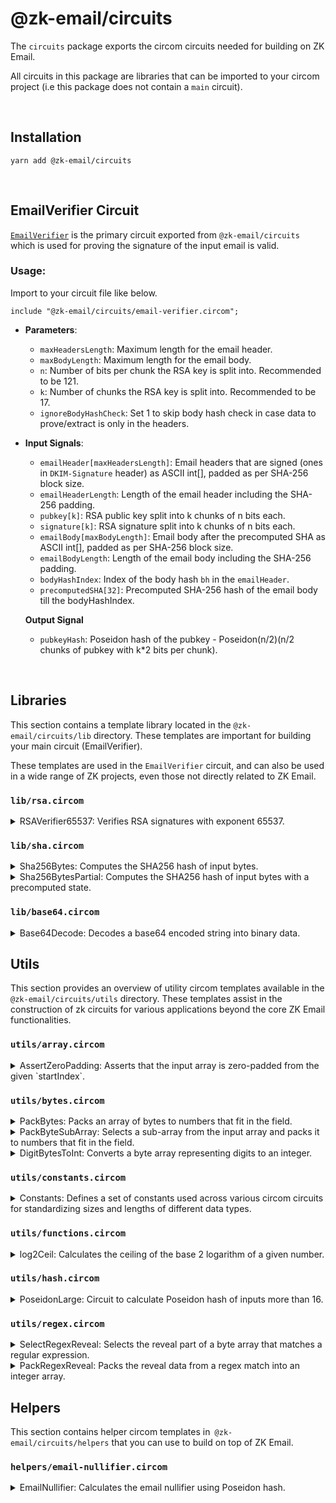 # @zk-email/circuits
The `circuits` package exports the circom circuits needed for building on ZK Email. 

All circuits in this package are libraries that can be imported to your circom project (i.e this package does not contain a `main` circuit).

<br />

## Installation 
```
yarn add @zk-email/circuits
```

<br />

## EmailVerifier Circuit

[`EmailVerifier`](./email-verifier.circom "Email Verifier Circuit") is the primary circuit exported from `@zk-email/circuits` which is used for proving the signature of the input email is valid. 

### Usage:

Import to your circuit file like below. 
```
include "@zk-email/circuits/email-verifier.circom";
```

- **Parameters**:
  - `maxHeadersLength`: Maximum length for the email header.
  - `maxBodyLength`: Maximum length for the email body.
  - `n`: Number of bits per chunk the RSA key is split into. Recommended to be 121.
  - `k`: Number of chunks the RSA key is split into. Recommended to be 17.
  - `ignoreBodyHashCheck`: Set 1 to skip body hash check in case data to prove/extract is only in the headers.

- **Input Signals**:
  - `emailHeader[maxHeadersLength]`: Email headers that are signed (ones in `DKIM-Signature` header) as ASCII int[], padded as per SHA-256 block size.
  - `emailHeaderLength`: Length of the email header including the SHA-256 padding.
  - `pubkey[k]`: RSA public key split into k chunks of n bits each.
  - `signature[k]`: RSA signature split into k chunks of n bits each.
  - `emailBody[maxBodyLength]`: Email body after the precomputed SHA as ASCII int[], padded as per SHA-256 block size.
  - `emailBodyLength`: Length of the email body including the SHA-256 padding.
  - `bodyHashIndex`: Index of the body hash `bh` in the `emailHeader`.
  - `precomputedSHA[32]`: Precomputed SHA-256 hash of the email body till the bodyHashIndex.

  **Output Signal** 
  - `pubkeyHash`: Poseidon hash of the pubkey - Poseidon(n/2)(n/2 chunks of pubkey with k*2 bits per chunk).

<br/>

## **Libraries**
This section contains a template library located in the `@zk-email/circuits/lib` directory. These templates are important for building your main circuit (EmailVerifier).

These templates are used in the `EmailVerifier` circuit, and can also be used in a wide range of ZK projects, even those not directly related to ZK Email.

### `lib/rsa.circom`

<details>
<summary>
RSAVerifier65537: Verifies RSA signatures with exponent 65537.
</summary>

- **[Source](lib/rsa.circom#L13-L39)**
- **Parameters**
  - `n`: Number of bits per chunk the modulus is split into. Recommended to be 121.
  - `k`: Number of chunks the modulus is split into. Recommended to be 17.
- **Inputs**: 
  - `message[k]`: The message that was signed.
  - `signature[k]`: The signature to verify.
  - `modulus[k]`: The modulus of the RSA key (pubkey).

</details>


### `lib/sha.circom`

<details>
<summary>
Sha256Bytes: Computes the SHA256 hash of input bytes.
</summary>

- **[Source](lib/sha.circom#L17-L38)**
- **Parameters**
  - `maxByteLength`: Maximum length of the input bytes.
- **Inputs**:
  - `paddedIn[maxByteLength]`: Message to hash padded as per the SHA256 specification.
  - `paddedInLength`: Length of the message in bytes including padding.
- **Output**:
  - `out[256]`: The 256-bit hash of the input message.

</details>


<details>
<summary>
Sha256BytesPartial: Computes the SHA256 hash of input bytes with a precomputed state.
</summary>

- **[Source](lib/sha.circom#L41-L79)**
- **Parameters**
  - `maxByteLength`: Maximum length of the input bytes.
- **Inputs**:
  - `paddedIn[maxByteLength]`: Message to hash padded as per the SHA256 specification.
  - `paddedInLength`: Length of the message in bytes including padding.
  - `preHash[32]`: The precomputed state of the hash.
- **Output**:
  - `out[256]`: The 256-bit hash of the input message.

</details>


### `lib/base64.circom`

<details>
<summary>
Base64Decode: Decodes a base64 encoded string into binary data.
</summary>

- **[Source](lib/base64.circom#L11-L61)**
- **Inputs**:
  - `in`: The base64 encoded string to decode.
  - `N`: The expected length of the output binary data.
- **Outputs**:
  - `out`: The decoded binary data.

</details>

## Utils
This section provides an overview of utility circom templates available in the `@zk-email/circuits/utils` directory. These templates assist in the construction of zk circuits for various applications beyond the core ZK Email functionalities.

### `utils/array.circom`

<details>
<summary>
AssertZeroPadding: Asserts that the input array is zero-padded from the given `startIndex`.
</summary>

- **[Source](utils/array.circom#L154-L172)**
- **Parameters**:
  - `maxArrayLen`: The maximum number of elements in the input array.
- **Inputs**:
  - `in`: The input array.
  - `startIndex`: The index from which the array should be zero-padded.
</details>


### `utils/bytes.circom`

<details>
<summary>
PackBytes: Packs an array of bytes to numbers that fit in the field.
</summary>

- **[Source](utils/bytes.circom#L28-L60)**
- **Inputs**:
  - `in`: The input byte array.
  - `maxBytes`: The maximum number of bytes in the input array.
- **Outputs**:
  - `out`: The output integer array after packing.

</details>

<details>
<summary>
PackByteSubArray: Selects a sub-array from the input array and packs it to numbers that fit in the field.
</summary>

- **[Source](utils/bytes.circom#L72-L93)**
- **Inputs**:
  - `in`: The input byte array.
  - `startIndex`: The start index of the sub-array.
  - `length`: The length of the sub-array.
  - `maxArrayLen`: The maximum number of elements in the input array.
  - `maxSubArrayLen`: The maximum number of elements in the sub-array.
- **Outputs**:
  - `out`: The output integer array after packing the sub-array.
</details>

<details>
<summary>
DigitBytesToInt: Converts a byte array representing digits to an integer.
</summary>

- **[Source](utils/bytes.circom#L102-L117)**
- **Inputs**:
  - `in`: The input byte array - big-endian digit string of `out`.
  - `n`: The number of bytes in the input array.
- **Outputs**:
  - `out`: The output integer after conversion.
</details>


### `utils/constants.circom`

<details>
<summary>
Constants: Defines a set of constants used across various circom circuits for standardizing sizes and lengths of different data types.
</summary>

- **[Source](utils/constants.circom)**
- **Constants**:
  - `EMAIL_ADDR_MAX_BYTES()`: Returns the maximum byte size for an email, defined as 256.
  - `DOMAIN_MAX_BYTES()`: Returns the maximum byte size for a domain, defined as 255.
  - `MAX_BYTES_IN_FIELD()`: Returns the maximum number of bytes that can fit in a field, defined as 31.

</details>


### `utils/functions.circom`

<details>
<summary>
log2Ceil: Calculates the ceiling of the base 2 logarithm of a given number.
</summary>

- **[Source](utils/functions.circom#L2-L10)**
- **Inputs**:
  - `a`: The input number for which the base 2 logarithm ceiling is to be calculated.
- **Outputs**:
  - Returns the smallest integer greater than or equal to the base 2 logarithm of the input number.
</details>


### `utils/hash.circom`

<details>
<summary>
PoseidonLarge: Circuit to calculate Poseidon hash of inputs more than 16.
</summary>

- **[Source](utils/hash.circom#L13-L37)**
- **Inputs**:
  - `in[chunkSize]`: The input array of chunkSize elements.
  - `bytesPerChunk`: Number of bits in each chunk.
  - `chunkSize`: Number of chunks in input.
- **Outputs**:
  - `out`: Poseidon hash of input where consecutive elements are merged.
</details>


### `utils/regex.circom`

<details>
<summary>
SelectRegexReveal: Selects the reveal part of a byte array that matches a regular expression.
</summary>

- **[Source](utils/regex.circom#L15-L50)**
- **Inputs**:
  - `in`: The input byte array.
  - `startIndex`: The index of the start of the reveal part in the input array.
  - `maxArrayLen`: The maximum length of the input array.
  - `maxRevealLen`: The maximum length of the reveal part.
- **Outputs**:
  - `out`: The revealed data array that matches the regular expression.
</details>

<details>
<summary>
PackRegexReveal: Packs the reveal data from a regex match into an integer array.
</summary>

- **[Source](utils/regex.circom#L60-L77)**
- **Inputs**:
  - `in`: The input byte array.
  - `startIndex`: The index of the start of the reveal part in the input array.
  - `maxArrayLen`: The maximum length of the input array.
  - `maxRevealLen`: The maximum length of the reveal part.
- **Outputs**:
  - `out`: The packed integer array after processing the reveal data.
</details>

## Helpers
This section contains helper circom templates in` @zk-email/circuits/helpers` that you can use to build on top of ZK Email.

### `helpers/email-nullifier.circom`

<details>

<summary>
EmailNullifier: Calculates the email nullifier using Poseidon hash.
</summary>

- **[Source](helpers/email-nullifier.circom#L15-L23)**
- **Parameters**:
  - `bitPerChunk`: The number of bits per chunk the signature is split into.
  - `chunkSize`: The number of chunks the signature is split into.
- **Inputs**:
  - `signature[chunkSize]`: The signature of the email.
- **Output**:
  - `out`: The email nullifier.
</details>



